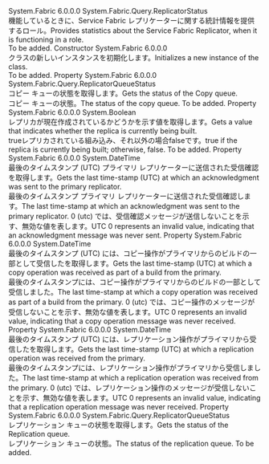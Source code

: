 <Type Name="SecondaryReplicatorStatus" FullName="System.Fabric.Query.SecondaryReplicatorStatus">
  <TypeSignature Language="C#" Value="public sealed class SecondaryReplicatorStatus : System.Fabric.Query.ReplicatorStatus" />
  <TypeSignature Language="ILAsm" Value=".class public auto ansi sealed beforefieldinit SecondaryReplicatorStatus extends System.Fabric.Query.ReplicatorStatus" />
  <TypeSignature Language="DocId" Value="T:System.Fabric.Query.SecondaryReplicatorStatus" />
  <TypeSignature Language="VB.NET" Value="Public NotInheritable Class SecondaryReplicatorStatus&#xA;Inherits ReplicatorStatus" />
  <TypeSignature Language="F#" Value="type SecondaryReplicatorStatus = class&#xA;    inherit ReplicatorStatus" />
  <AssemblyInfo>
    <AssemblyName>System.Fabric</AssemblyName>
    <AssemblyVersion>6.0.0.0</AssemblyVersion>
  </AssemblyInfo>
  <Base>
    <BaseTypeName>System.Fabric.Query.ReplicatorStatus</BaseTypeName>
  </Base>
  <Interfaces />
  <Docs>
    <summary>
      <para><span data-ttu-id="a2ebb-101">機能しているときに、Service Fabric レプリケーターに関する統計情報を提供する<see cref="F:System.Fabric.ReplicaRole.ActiveSecondary" />ロール。</span><span class="sxs-lookup"><span data-stu-id="a2ebb-101">Provides statistics about the Service Fabric Replicator, when it is functioning in a <see cref="F:System.Fabric.ReplicaRole.ActiveSecondary" /> role.</span></span></para>
    </summary>
    <remarks>To be added.</remarks>
  </Docs>
  <Members>
    <Member MemberName=".ctor">
      <MemberSignature Language="C#" Value="public SecondaryReplicatorStatus ();" />
      <MemberSignature Language="ILAsm" Value=".method public hidebysig specialname rtspecialname instance void .ctor() cil managed" />
      <MemberSignature Language="DocId" Value="M:System.Fabric.Query.SecondaryReplicatorStatus.#ctor" />
      <MemberSignature Language="VB.NET" Value="Public Sub New ()" />
      <MemberType>Constructor</MemberType>
      <AssemblyInfo>
        <AssemblyName>System.Fabric</AssemblyName>
        <AssemblyVersion>6.0.0.0</AssemblyVersion>
      </AssemblyInfo>
      <Parameters />
      <Docs>
        <summary>
          <para><span data-ttu-id="a2ebb-102"><see cref="T:System.Fabric.Query.SecondaryReplicatorStatus" /> クラスの新しいインスタンスを初期化します。</span><span class="sxs-lookup"><span data-stu-id="a2ebb-102">Initializes a new instance of the <see cref="T:System.Fabric.Query.SecondaryReplicatorStatus" /> class.</span></span></para>
        </summary>
        <remarks>To be added.</remarks>
      </Docs>
    </Member>
    <Member MemberName="CopyQueueStatus">
      <MemberSignature Language="C#" Value="public System.Fabric.Query.ReplicatorQueueStatus CopyQueueStatus { get; }" />
      <MemberSignature Language="ILAsm" Value=".property instance class System.Fabric.Query.ReplicatorQueueStatus CopyQueueStatus" />
      <MemberSignature Language="DocId" Value="P:System.Fabric.Query.SecondaryReplicatorStatus.CopyQueueStatus" />
      <MemberSignature Language="VB.NET" Value="Public ReadOnly Property CopyQueueStatus As ReplicatorQueueStatus" />
      <MemberSignature Language="F#" Value="member this.CopyQueueStatus : System.Fabric.Query.ReplicatorQueueStatus" Usage="System.Fabric.Query.SecondaryReplicatorStatus.CopyQueueStatus" />
      <MemberType>Property</MemberType>
      <AssemblyInfo>
        <AssemblyName>System.Fabric</AssemblyName>
        <AssemblyVersion>6.0.0.0</AssemblyVersion>
      </AssemblyInfo>
      <ReturnValue>
        <ReturnType>System.Fabric.Query.ReplicatorQueueStatus</ReturnType>
      </ReturnValue>
      <Docs>
        <summary>
          <para><span data-ttu-id="a2ebb-103">コピー キューの状態を取得します。</span><span class="sxs-lookup"><span data-stu-id="a2ebb-103">Gets the status of the Copy queue.</span></span></para>
        </summary>
        <value>
          <para><span data-ttu-id="a2ebb-104">コピー キューの状態。</span><span class="sxs-lookup"><span data-stu-id="a2ebb-104">The status of the copy queue.</span></span></para>
        </value>
        <remarks>To be added.</remarks>
      </Docs>
    </Member>
    <Member MemberName="IsInBuild">
      <MemberSignature Language="C#" Value="public bool IsInBuild { get; }" />
      <MemberSignature Language="ILAsm" Value=".property instance bool IsInBuild" />
      <MemberSignature Language="DocId" Value="P:System.Fabric.Query.SecondaryReplicatorStatus.IsInBuild" />
      <MemberSignature Language="VB.NET" Value="Public ReadOnly Property IsInBuild As Boolean" />
      <MemberSignature Language="F#" Value="member this.IsInBuild : bool" Usage="System.Fabric.Query.SecondaryReplicatorStatus.IsInBuild" />
      <MemberType>Property</MemberType>
      <AssemblyInfo>
        <AssemblyName>System.Fabric</AssemblyName>
        <AssemblyVersion>6.0.0.0</AssemblyVersion>
      </AssemblyInfo>
      <ReturnValue>
        <ReturnType>System.Boolean</ReturnType>
      </ReturnValue>
      <Docs>
        <summary>
          <para><span data-ttu-id="a2ebb-105">レプリカが現在作成されているかどうかを示す値を取得します。</span><span class="sxs-lookup"><span data-stu-id="a2ebb-105">Gets a value that indicates whether the replica is currently being built.</span></span></para>
        </summary>
        <value>
          <para>
            <span data-ttu-id="a2ebb-106"><languageKeyword>true</languageKeyword>レプリカされている組み込み、それ以外の場合<languageKeyword>false</languageKeyword>です。</span><span class="sxs-lookup"><span data-stu-id="a2ebb-106"><languageKeyword>true</languageKeyword> if the replica is currently being built; otherwise, <languageKeyword>false</languageKeyword>.</span></span></para>
        </value>
        <remarks>To be added.</remarks>
      </Docs>
    </Member>
    <Member MemberName="LastAcknowledgementSentTimeUtc">
      <MemberSignature Language="C#" Value="public DateTime LastAcknowledgementSentTimeUtc { get; }" />
      <MemberSignature Language="ILAsm" Value=".property instance valuetype System.DateTime LastAcknowledgementSentTimeUtc" />
      <MemberSignature Language="DocId" Value="P:System.Fabric.Query.SecondaryReplicatorStatus.LastAcknowledgementSentTimeUtc" />
      <MemberSignature Language="VB.NET" Value="Public ReadOnly Property LastAcknowledgementSentTimeUtc As DateTime" />
      <MemberSignature Language="F#" Value="member this.LastAcknowledgementSentTimeUtc : DateTime" Usage="System.Fabric.Query.SecondaryReplicatorStatus.LastAcknowledgementSentTimeUtc" />
      <MemberType>Property</MemberType>
      <AssemblyInfo>
        <AssemblyName>System.Fabric</AssemblyName>
        <AssemblyVersion>6.0.0.0</AssemblyVersion>
      </AssemblyInfo>
      <ReturnValue>
        <ReturnType>System.DateTime</ReturnType>
      </ReturnValue>
      <Docs>
        <summary>
          <para><span data-ttu-id="a2ebb-107">最後のタイムスタンプ (UTC) プライマリ レプリケーターに送信された受信確認を取得します。</span><span class="sxs-lookup"><span data-stu-id="a2ebb-107">Gets the last time-stamp (UTC) at which an acknowledgment was sent to the primary replicator.</span></span></para>
        </summary>
        <value>
          <para><span data-ttu-id="a2ebb-108">最後のタイムスタンプ プライマリ レプリケーターに送信された受信確認します。</span><span class="sxs-lookup"><span data-stu-id="a2ebb-108">The last time-stamp at which an acknowledgment was sent to the primary replicator.</span></span></para>
        </value>
        <remarks>
          <para><span data-ttu-id="a2ebb-109">0 (utc) では、受信確認メッセージが送信しないことを示す、無効な値を表します。</span><span class="sxs-lookup"><span data-stu-id="a2ebb-109">UTC 0 represents an invalid value, indicating that an acknowledgment message was never sent.</span></span></para>
        </remarks>
      </Docs>
    </Member>
    <Member MemberName="LastCopyOperationReceivedTimeUtc">
      <MemberSignature Language="C#" Value="public DateTime LastCopyOperationReceivedTimeUtc { get; }" />
      <MemberSignature Language="ILAsm" Value=".property instance valuetype System.DateTime LastCopyOperationReceivedTimeUtc" />
      <MemberSignature Language="DocId" Value="P:System.Fabric.Query.SecondaryReplicatorStatus.LastCopyOperationReceivedTimeUtc" />
      <MemberSignature Language="VB.NET" Value="Public ReadOnly Property LastCopyOperationReceivedTimeUtc As DateTime" />
      <MemberSignature Language="F#" Value="member this.LastCopyOperationReceivedTimeUtc : DateTime" Usage="System.Fabric.Query.SecondaryReplicatorStatus.LastCopyOperationReceivedTimeUtc" />
      <MemberType>Property</MemberType>
      <AssemblyInfo>
        <AssemblyName>System.Fabric</AssemblyName>
        <AssemblyVersion>6.0.0.0</AssemblyVersion>
      </AssemblyInfo>
      <ReturnValue>
        <ReturnType>System.DateTime</ReturnType>
      </ReturnValue>
      <Docs>
        <summary>
          <para><span data-ttu-id="a2ebb-110">最後のタイムスタンプ (UTC) には、コピー操作がプライマリからのビルドの一部として受信したを取得します。</span><span class="sxs-lookup"><span data-stu-id="a2ebb-110">Gets the last time-stamp (UTC) at which a copy operation was received as part of a build from the primary.</span></span></para>
        </summary>
        <value>
          <para><span data-ttu-id="a2ebb-111">最後のタイムスタンプには、コピー操作がプライマリからのビルドの一部として受信しました。</span><span class="sxs-lookup"><span data-stu-id="a2ebb-111">The last time-stamp at which a copy operation was received as part of a build from the primary.</span></span></para>
        </value>
        <remarks>
          <para><span data-ttu-id="a2ebb-112">0 (utc) では、コピー操作のメッセージが受信しないことを示す、無効な値を表します。</span><span class="sxs-lookup"><span data-stu-id="a2ebb-112">UTC 0 represents an invalid value, indicating that a copy operation message was never received.</span></span></para>
        </remarks>
      </Docs>
    </Member>
    <Member MemberName="LastReplicationOperationReceivedTimeUtc">
      <MemberSignature Language="C#" Value="public DateTime LastReplicationOperationReceivedTimeUtc { get; }" />
      <MemberSignature Language="ILAsm" Value=".property instance valuetype System.DateTime LastReplicationOperationReceivedTimeUtc" />
      <MemberSignature Language="DocId" Value="P:System.Fabric.Query.SecondaryReplicatorStatus.LastReplicationOperationReceivedTimeUtc" />
      <MemberSignature Language="VB.NET" Value="Public ReadOnly Property LastReplicationOperationReceivedTimeUtc As DateTime" />
      <MemberSignature Language="F#" Value="member this.LastReplicationOperationReceivedTimeUtc : DateTime" Usage="System.Fabric.Query.SecondaryReplicatorStatus.LastReplicationOperationReceivedTimeUtc" />
      <MemberType>Property</MemberType>
      <AssemblyInfo>
        <AssemblyName>System.Fabric</AssemblyName>
        <AssemblyVersion>6.0.0.0</AssemblyVersion>
      </AssemblyInfo>
      <ReturnValue>
        <ReturnType>System.DateTime</ReturnType>
      </ReturnValue>
      <Docs>
        <summary>
          <para><span data-ttu-id="a2ebb-113">最後のタイムスタンプ (UTC) には、レプリケーション操作がプライマリから受信したを取得します。</span><span class="sxs-lookup"><span data-stu-id="a2ebb-113">Gets the last time-stamp (UTC) at which a replication operation was received from the primary.</span></span></para>
        </summary>
        <value>
          <para><span data-ttu-id="a2ebb-114">最後のタイムスタンプには、レプリケーション操作がプライマリから受信しました。</span><span class="sxs-lookup"><span data-stu-id="a2ebb-114">The last time-stamp at which a replication operation was received from the primary.</span></span></para>
        </value>
        <remarks>
          <para><span data-ttu-id="a2ebb-115">0 (utc) では、レプリケーション操作のメッセージが受信しないことを示す、無効な値を表します。</span><span class="sxs-lookup"><span data-stu-id="a2ebb-115">UTC 0 represents an invalid value, indicating that a replication operation message was never received.</span></span></para>
        </remarks>
      </Docs>
    </Member>
    <Member MemberName="ReplicationQueueStatus">
      <MemberSignature Language="C#" Value="public System.Fabric.Query.ReplicatorQueueStatus ReplicationQueueStatus { get; }" />
      <MemberSignature Language="ILAsm" Value=".property instance class System.Fabric.Query.ReplicatorQueueStatus ReplicationQueueStatus" />
      <MemberSignature Language="DocId" Value="P:System.Fabric.Query.SecondaryReplicatorStatus.ReplicationQueueStatus" />
      <MemberSignature Language="VB.NET" Value="Public ReadOnly Property ReplicationQueueStatus As ReplicatorQueueStatus" />
      <MemberSignature Language="F#" Value="member this.ReplicationQueueStatus : System.Fabric.Query.ReplicatorQueueStatus" Usage="System.Fabric.Query.SecondaryReplicatorStatus.ReplicationQueueStatus" />
      <MemberType>Property</MemberType>
      <AssemblyInfo>
        <AssemblyName>System.Fabric</AssemblyName>
        <AssemblyVersion>6.0.0.0</AssemblyVersion>
      </AssemblyInfo>
      <ReturnValue>
        <ReturnType>System.Fabric.Query.ReplicatorQueueStatus</ReturnType>
      </ReturnValue>
      <Docs>
        <summary>
          <para><span data-ttu-id="a2ebb-116">レプリケーション キューの状態を取得します。</span><span class="sxs-lookup"><span data-stu-id="a2ebb-116">Gets the status of the Replication queue.</span></span></para>
        </summary>
        <value>
          <para><span data-ttu-id="a2ebb-117">レプリケーション キューの状態。</span><span class="sxs-lookup"><span data-stu-id="a2ebb-117">The status of the replication queue.</span></span></para>
        </value>
        <remarks>To be added.</remarks>
      </Docs>
    </Member>
  </Members>
</Type>